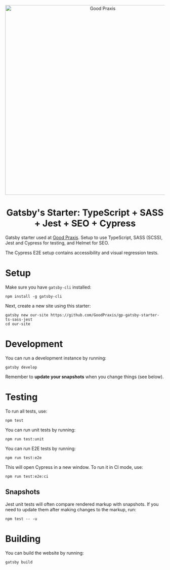 <p align="center">
  <a href="https://goodpraxis.coop">
    <img alt="Good Praxis" src="https://goodpraxis.coop/images/og.png" width="600" />
  </a>
</p>
<h1 align="center">
  Gatsby's Starter: TypeScript + SASS + Jest + SEO + Cypress
</h1>

Gatsby starter used at [Good Praxis](https://goodpraxis.coop). Setup to use
TypeScript, SASS (SCSS), Jest and Cypress for testing, and Helmet for SEO.

The Cypress E2E setup contains accessibility and visual regression tests.

Setup
=====
Make sure you have `gatsby-cli` installed:

    npm install -g gatsby-cli

Next, create a new site using this starter:

    gatsby new our-site https://github.com/GoodPraxis/gp-gatsby-starter-ts-sass-jest
    cd our-site

Development
===========
You can run a development instance by running:

    gatsby develop

Remember to **update your snapshots** when you change things (see below).

Testing
=======
To run all tests, use:

    npm test

You can run unit tests by running:

    npm run test:unit

You can run E2E tests by running:

    npm run test:e2e

This will open Cypress in a new window. To run it in CI mode, use:

    npm run test:e2e:ci

Snapshots
---------

Jest unit tests will often compare rendered markup with snapshots.
If you need to update them after making changes to the markup, run:

    npm test -- -u

Building
========
You can build the website by running:

    gatsby build
